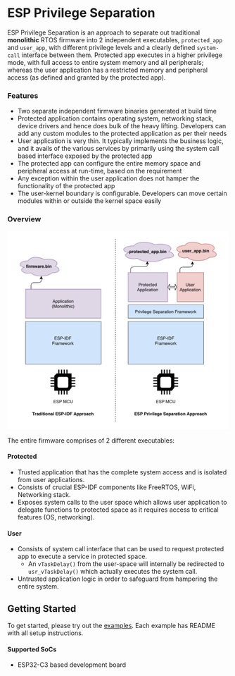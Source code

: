 # ESP Privilege Separation

ESP Privilege Separation is an approach to separate out traditional **monolithic** RTOS firmware into 2 independent executables, `protected_app` and `user_app`, with different privilege levels and a clearly defined `system-call` interface between them. Protected app executes in a higher privilege mode, with full access to entire system memory and all peripherals; whereas the user application has a restricted memory and peripheral access (as defined and granted by the protected app).

### Features

- Two separate independent firmware binaries generated at build time
- Protected application contains operating system, networking stack, device drivers and hence does bulk of the heavy lifting. Developers can add any custom modules to the protected application as per their needs
- User application is very thin. It typically implements the business logic, and it avails of the various services by primarily using the system call based interface exposed by the protected app
- The protected app can configure the entire memory space and peripheral access at run-time, based on the requirement
- Any exception within the user application does not hamper the functionality of the protected app
- The user-kernel boundary is configurable. Developers can move certain modules within or outside the kernel space easily

### Overview

![overview](docs/img/overview.png)

The entire firmware comprises of 2 different executables:

#### Protected

- Trusted application that has the complete system access and is isolated from user applications.
- Consists of crucial ESP-IDF components like FreeRTOS, WiFi, Networking stack.
- Exposes system calls to the user space which allows user application to delegate functions to protected space as it requires access to critical features (OS, networking).

#### User

- Consists of system call interface that can be used to request protected app to execute a service in protected space.
  - An `vTaskDelay()` from the user-space will internally be redirected to `usr_vTaskDelay()` which actually executes the system call.
- Untrusted application logic in order to safeguard from hampering the entire system.

## Getting Started

To get started, please try out the [examples](examples). Each example has README with all setup instructions.

#### Supported SoCs
- ESP32-C3 based development board
